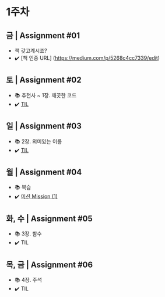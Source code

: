 # 1주차

## 금 | Assignment #01 

*  책 갖고계시죠?
*  ✔️ [책 인증 URL] (https://medium.com/p/5268c4cc7339/edit)

## 토 | Assignment #02

*  📚 추천사 ~ 1장. 깨끗한 코드
*  ✔️ [TIL](https://github.com/thxallgrace/TIL/blob/master/Book/CleanCode/1%EC%A3%BC%EC%B0%A8/Assignment2.md)  

## 일 | Assignment #03

*  📚 2장. 의미있는 이름
*  ✔️ [TIL](https://github.com/thxallgrace/TIL/blob/master/Book/CleanCode/1%EC%A3%BC%EC%B0%A8/Assignment3.md)  

## 월 | Assignment #04

*  📚 복습
*  ✔️ [미션 Mission (1)](https://github.com/thxallgrace/TIL/blob/main/Book/CleanCode/1%EC%A3%BC%EC%B0%A8/Assignment4.md)

## 화, 수 | Assignment #05

*  📚 3장. 함수
*  ✔️ TIL

## 목, 금 | Assignment #06

*  📚 4장. 주석
*  ✔️ TIL
